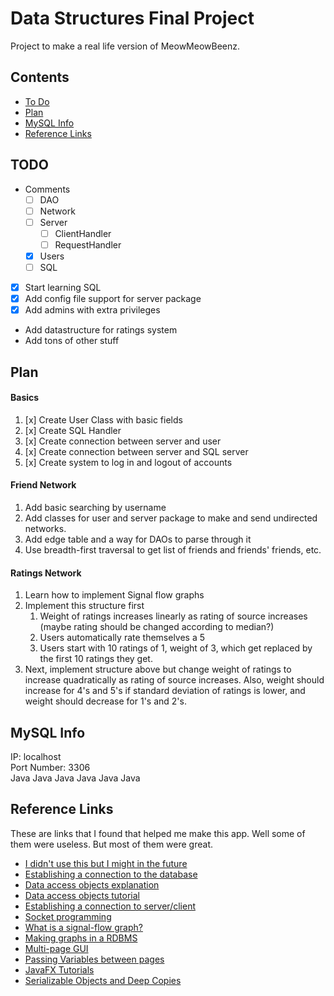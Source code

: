 # Data Structures Final Project
Project to make a real life version of MeowMeowBeenz.

## Contents
* [To Do](https://github.com/A1Liu/DSFP/blob/master/README.md#todo)
* [Plan](https://github.com/A1Liu/DSFP/blob/master/README.md#plan)
* [MySQL Info](https://github.com/A1Liu/DSFP/blob/master/README.md#mysql-info)
* [Reference Links](https://github.com/A1Liu/DSFP/blob/master/README.md#reference-links)

## TODO
* Comments
  * [ ] DAO
  * [ ] Network
  * [ ] Server
    * [ ] ClientHandler
    * [ ] RequestHandler
  * [x] Users
  * [ ] SQL
* [x] Start learning SQL
* [x] Add config file support for server package  
* [x] Add admins with extra privileges  
* Add datastructure for ratings system  
* Add tons of other stuff

## Plan
#### Basics
1. [x] Create User Class with basic fields
2. [x] Create SQL Handler
3. [x] Create connection between server and user
4. [x] Create connection between server and SQL server
5. [x] Create system to log in and logout of accounts

#### Friend Network
1. Add basic searching by username
2. Add classes for user and server package to make and send undirected networks.
3. Add edge table and a way for DAOs to parse through it
4. Use breadth-first traversal to get list of friends and friends' friends, etc.

#### Ratings Network
1. Learn how to implement Signal flow graphs
2. Implement this structure first  
   1. Weight of ratings increases linearly as rating of source increases (maybe rating should be changed according to median?)
   2. Users automatically rate themselves a 5
   3. Users start with 10 ratings of 1, weight of 3, which get replaced by the first 10 ratings they get.
3. Next, implement structure above but change weight of ratings to increase quadratically as rating of source increases. Also, weight should increase for 4's and 5's if standard deviation of ratings is lower, and weight should decrease for 1's and 2's.

## MySQL Info
IP: localhost  
Port Number: 3306  
Java Java Java Java Java Java

## Reference Links
These are links that I found that helped me make this app. Well some of them were useless. But most of them were great.  
* [I didn't use this but I might in the future](https://github.com/speedment/speedment/wiki/Tutorial:-Build-a-Social-Network)
* [Establishing a connection to the database](https://stackoverflow.com/questions/2839321/connect-java-to-a-mysql-database)  
* [Data access objects explanation](https://stackoverflow.com/questions/19154202/data-access-object-dao-in-java)
* [Data access objects tutorial](http://balusc.omnifaces.org/2008/07/dao-tutorial-data-layer.html)
* [Establishing a connection to server/client](http://www.ejbtutorial.com/distributed-systems/hello-world-for-socket-programming-using-java)
* [Socket programming](https://www.javaworld.com/article/2077322/core-java/core-java-sockets-programming-in-java-a-tutorial.html)
* [What is a signal-flow graph?](https://en.wikipedia.org/wiki/Signal-flow_graph)
* [Making graphs in a RDBMS](https://www.slideshare.net/quipo/rdbms-in-the-social-networks-age/161-Thank_you_Contact_details_lorenzoibuildingscomhttpwwwalbertoninfotalks)
* [Multi-page GUI](https://stackoverflow.com/questions/14588230/javafx-app-with-many-pages)
* [Passing Variables between pages](https://stackoverflow.com/questions/14511016/how-can-i-use-a-variable-from-another-controller-in-javafx)
* [JavaFX Tutorials](https://www.youtube.com/playlist?list=PL6gx4Cwl9DGBzfXLWLSYVy8EbTdpGbUIG)
* [Serializable Objects and Deep Copies](http://www.cs.unc.edu/~dewan/734/current/lectures/3-Objectcomm.pdf)
